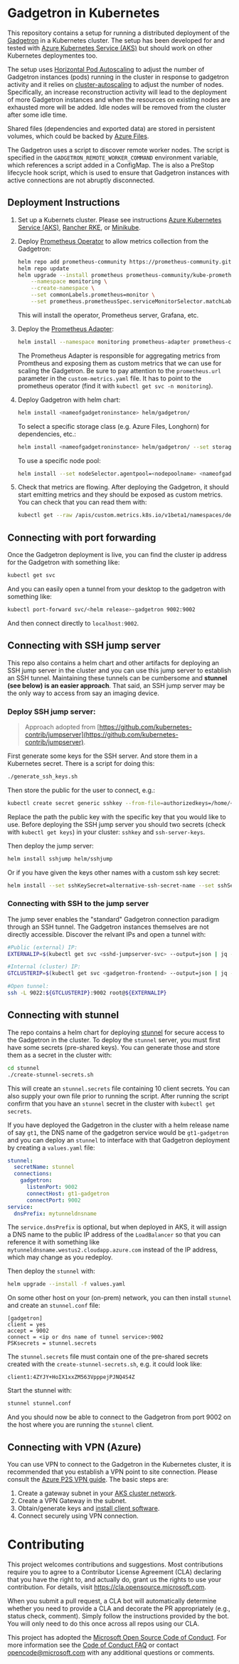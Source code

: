 
# Gadgetron in Kubernetes

This repository contains a setup for running a distributed deployment of the [Gadgetron](https://github.com/gadgetron/gadgetron) in a Kubernetes cluster. The setup has been developed for and tested with [Azure Kubernetes Service (AKS)](https://azure.microsoft.com/services/kubernetes-service) but should work on other Kubernetes deploymentes too.

The setup uses [Horizontal Pod Autoscaling](https://kubernetes.io/docs/tasks/run-application/horizontal-pod-autoscale/) to adjust the number of Gadgetron instances (pods) running in the cluster in response to gadgetron activity and it relies on [cluster-autoscaling](https://github.com/kubernetes/autoscaler/tree/master/cluster-autoscaler) to adjust the number of nodes. Specifically, an increase reconstruction activity will lead to the deployment of more Gadgetron instances and when the resources on existing nodes are exhausted more will be added. Idle nodes will be removed from the cluster after some idle time. 

Shared files (dependencies and exported data) are stored in persistent volumes, which could be backed by [Azure Files](https://azure.microsoft.com/en-us/services/storage/files/).

The Gadgetron uses a script to discover remote worker nodes. The script is specified in the `GADGETRON_REMOTE_WORKER_COMMAND` environment variable, which references a script added in a ConfigMap. The is also a PreStop lifecycle hook script, which is used to ensure that Gadgetron instances with active connections are not abruptly disconnected. 

## Deployment Instructions

1. Set up a Kubernets cluster. Please see instructions [Azure Kubernetes Service (AKS)](aks-setup.md), [Rancher RKE](rancher-rke-setup.md), or [Minikube](minikube-setup.md).

1. Deploy [Prometheus Operator](https://github.com/prometheus-operator/prometheus-operator) to allow metrics collection from the Gadgetron:

    ```bash
    helm repo add prometheus-community https://prometheus-community.github.io/helm-charts
    helm repo update
    helm upgrade --install prometheus prometheus-community/kube-prometheus-stack \
        --namespace monitoring \
        --create-namespace \
        --set commonLabels.prometheus=monitor \
        --set prometheus.prometheusSpec.serviceMonitorSelector.matchLabels.prometheus=monitor
    ```

    This will install the operator, Prometheus server, Grafana, etc. 

1. Deploy the [Prometheus Adapter](https://github.com/kubernetes-sigs/prometheus-adapter):

    ```bash
    helm install --namespace monitoring prometheus-adapter prometheus-community/prometheus-adapter -f custom-metrics/custom-metrics.yaml
    ```

    The Prometheus Adapter is responsible for aggregating metrics from Promtheus and exposing them as custom metrics that we can use for scaling the Gadgetron. Be sure to pay attention to the `prometheus.url` parameter in the `custom-metrics.yaml` file. It has to point to the prometheus operator (find it with `kubectl get svc -n monitoring`).

1. Deploy Gadgetron with helm chart:

    ```bash
    helm install <nameofgadgetroninstance> helm/gadgetron/
    ```

    To select a specific storage class (e.g. Azure Files, Longhorn) for dependencies, etc.:

    ```bash
    helm install <nameofgadgetroninstance> helm/gadgetron/ --set storage.storageClass=azurefile
    ```

    To use a specific node pool:

    ```bash
    helm install --set nodeSelector.agentpool=<nodepoolname> <nameofgadgetroninstance> helm/gadgetron/
    ```

1. Check that metrics are flowing. After deploying the Gadgetron, it should start emitting metrics and they should be exposed as custom metrics. You can check that you can read them with:

    ```bash
    kubectl get --raw /apis/custom.metrics.k8s.io/v1beta1/namespaces/default/pods/*/gadgetron_activity | jq .
    ```

## Connecting with port forwarding

Once the Gadgetron deployment is live, you can find the cluster ip address for the Gadgetron with something like:

```bash
kubectl get svc
```

And you can easily open a tunnel from your desktop to the gadgetron with something like:

```bash
kubectl port-forward svc/<helm release>-gadgetron 9002:9002
```

And then connect directly to `localhost:9002`.

## Connecting with SSH jump server

This repo also contains a helm chart and other artifacts for deploying an SSH jump server in the cluster and you can use this jump server to establish an SSH tunnel. Maintaining these tunnels can be cumbersome and **stunnel (see below) is an easier approach**. That said, an SSH jump server may be the only way to access from say an imaging device. 

### Deploy SSH jump server:

> Approach adopted from [https://github.com/kubernetes-contrib/jumpserver](https://github.com/kubernetes-contrib/jumpserver).

First generate some keys for the SSH server. And store them in a Kubernetes secret. There is a script for doing this:

```bash
./generate_ssh_keys.sh
```

Then store the public for the user to connect, e.g.:

```bash
kubectl create secret generic sshkey --from-file=authorizedkeys=/home/<myuser>/.ssh/id_rsa.pub 
```

Replace the path the public key with the specific key that you would like to use. Before deploying the SSH jump server you should two secrets (check with `kubectl get keys`) in your cluster: `sshkey` and `ssh-server-keys`.

Then deploy the jump server:

```bash
helm install sshjump helm/sshjump
```

Or if you have given the keys other names with a custom ssh key secret:

```bash
helm install --set sshKeySecret=alternative-ssh-secret-name --set sshServerKeysSecret=alternative-keys-secret-name sshjump2 helm/sshjump/
```

### Connecting with SSH to the jump server

The jump sever enables the "standard" Gadgetron connection paradigm through an SSH tunnel. The Gadgetron instances themselves are not directly accessible. Discover the relvant IPs and open a tunnel with:

```bash
#Public (external) IP:
EXTERNALIP=$(kubectl get svc <sshd-jumpserver-svc> --output=json | jq -r .status.loadBalancer.ingress[0].ip)

#Internal (cluster) IP:
GTCLUSTERIP=$(kubectl get svc <gadgetron-frontend> --output=json | jq -r .spec.clusterIP)

#Open tunnel:
ssh -L 9022:${GTCLUSTERIP}:9002 root@${EXTERNALIP}
```

## Connecting with stunnel

The repo contains a helm chart for deploying [stunnel](https://stunnel.org) for secure access to the Gadgetron in the cluster. To deploy the `stunnel` server, you must first have some secrets (pre-shared keys). You can generate those and store them as a secret in the cluster with:

```bash
cd stunnel
./create-stunnel-secrets.sh
```

This will create an `stunnel.secrets` file containing 10 client secrets. You can also supply your own file prior to running the script. After running the script confirm that you have an `stunnel` secret in the cluster with `kubectl get secrets`.

If you have deployed the Gadgetron in the cluster with a helm release name of say `gt1`, the DNS name of the gadgetron service would be `gt1-gadgetron` and you can deploy an `stunnel` to interface with that Gadgetron deployment by creating a `values.yaml` file:

```yaml
stunnel:
  secretName: stunnel
  connections:
    gadgetron:
      listenPort: 9002
      connectHost: gt1-gadgetron
      connectPort: 9002
service:
  dnsPrefix: mytunneldnsname
```
The `service.dnsPrefix` is optional, but when deployed in AKS, it will assign a DNS name to the public IP address of the `LoadBalancer` so that you can reference it with something like `mytunneldnsname.westus2.cloudapp.azure.com` instead of the IP address, which may change as you redeploy.

Then deploy the `stunnel` with:

```bash
helm upgrade --install -f values.yaml
```

On some other host on your (on-prem) network, you can then install `stunnel` and create an `stunnel.conf` file:

```
[gadgetron]
client = yes
accept = 9002
connect = <ip or dns name of tunnel service>:9002
PSKsecrets = stunnel.secrets
```

The `stunnel.secrets` file must contain one of the pre-shared secrets created with the `create-stunnel-secrets.sh`, e.g. it could look like:

```
client1:4ZYJY+HoIX1xxZM563VpppejPJNQ4S4Z
```

Start the stunnel with:

```bash
stunnel stunnel.conf
```

And you should now be able to connect to the Gadgetron from port 9002 on the host where you are running the `stunnel` client.

## Connecting with VPN (Azure)

You can use VPN to connect to the Gadgetron in the Kubernetes cluster, it is recommended that you establish a VPN point to site connection. Please consult the [Azure P2S VPN guide](https://docs.microsoft.com/en-us/azure/vpn-gateway/vpn-gateway-howto-point-to-site-resource-manager-portal). The basic steps are:

1. Create a gateway subnet in your [AKS cluster network](https://docs.microsoft.com/azure/aks/concepts-network).
1. Create a VPN Gateway in the subnet.
1. Obtain/generate keys and [install client software](https://docs.microsoft.com/en-us/azure/vpn-gateway/point-to-site-vpn-client-configuration-azure-cert).
1. Connect securely using VPN connection.

# Contributing

This project welcomes contributions and suggestions.  Most contributions require you to agree to a
Contributor License Agreement (CLA) declaring that you have the right to, and actually do, grant us
the rights to use your contribution. For details, visit https://cla.opensource.microsoft.com.

When you submit a pull request, a CLA bot will automatically determine whether you need to provide
a CLA and decorate the PR appropriately (e.g., status check, comment). Simply follow the instructions
provided by the bot. You will only need to do this once across all repos using our CLA.

This project has adopted the [Microsoft Open Source Code of Conduct](https://opensource.microsoft.com/codeofconduct/).
For more information see the [Code of Conduct FAQ](https://opensource.microsoft.com/codeofconduct/faq/) or
contact [opencode@microsoft.com](mailto:opencode@microsoft.com) with any additional questions or comments.
